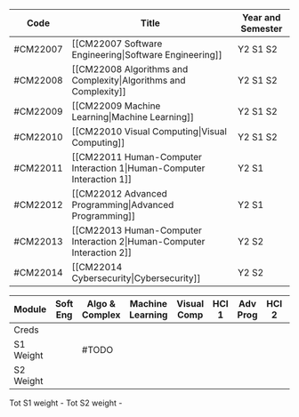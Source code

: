 
| Code     | Title                                                                  | Year and Semester |
| -------- | ---------------------------------------------------------------------- | ----------------- |
| #CM22007 | [[CM22007 Software Engineering\|Software Engineering]]                 | Y2 S1 S2          |
| #CM22008 | [[CM22008 Algorithms and Complexity\|Algorithms and Complexity]]       | Y2 S1 S2          |
| #CM22009 | [[CM22009 Machine Learning\|Machine Learning]]                         | Y2 S1 S2          |
| #CM22010 | [[CM22010 Visual Computing\|Visual Computing]]                         | Y2 S1 S2          |
| #CM22011 | [[CM22011 Human-Computer Interaction 1\|Human-Computer Interaction 1]] | Y2 S1             |
| #CM22012 | [[CM22012 Advanced Programming\|Advanced Programming]]                 | Y2 S1             |
| #CM22013 | [[CM22013 Human-Computer Interaction 2\|Human-Computer Interaction 2]] | Y2 S2             |
| #CM22014 | [[CM22014 Cybersecurity\|Cybersecurity]]                               | Y2 S2             |


| Module        | Soft Eng | Algo & Complex | Machine Learning | Visual Comp | HCI 1 | Adv Prog | HCI 2 | Cybersecurity |
| ------------- | -------- | -------------- | ---------------- | ----------- | ----- | -------- | ----- | ------------- |
| Creds         |          |                |                  |             |       |          |       |               |
| S1 Weight     |          | #TODO          |                  |             |       |          |       |               |
| S2 <br>Weight |          |                |                  |             |       |          |       |               |
Tot S1 weight - 
Tot S2 weight - 

